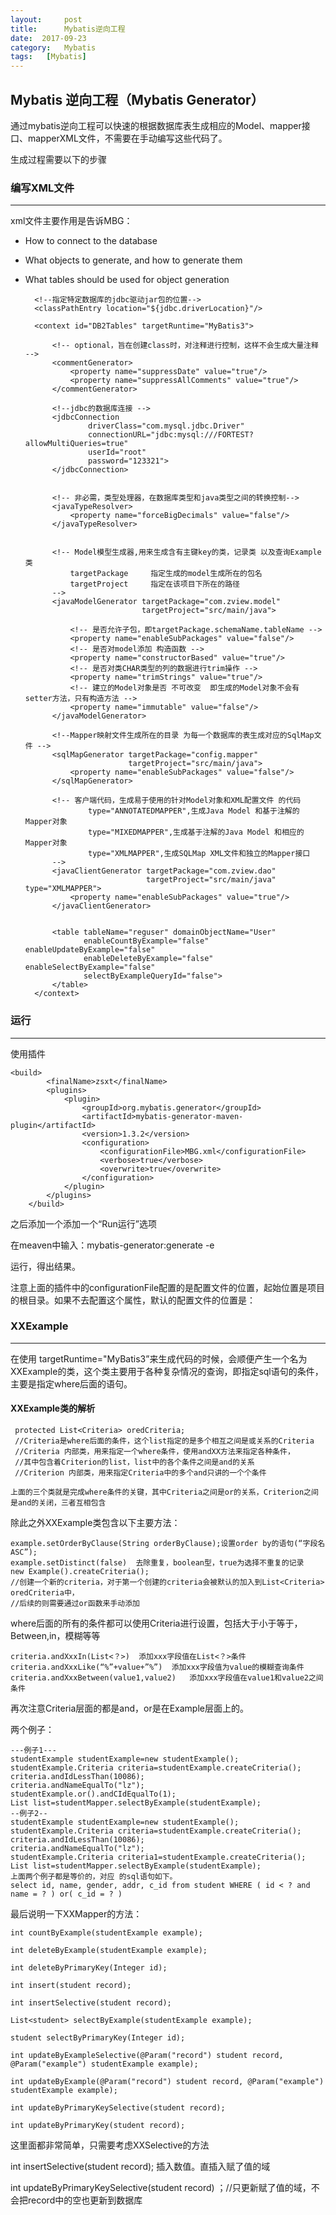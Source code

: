 ```yaml
---
layout:     post
title:      Mybatis逆向工程
date:  2017-09-23
category:   Mybatis
tags:   [Mybatis]
---
```

## Mybatis 逆向工程（Mybatis Generator）

通过mybatis逆向工程可以快速的根据数据库表生成相应的Model、mapper接口、mapperXML文件，不需要在手动编写这些代码了。

生成过程需要以下的步骤

### 编写XML文件
---

xml文件主要作用是告诉MBG：

- How to connect to the database
- What objects to generate, and how to generate them
- What tables should be used for object generation

    <?xml version="1.0" encoding="UTF-8"?>
    <!DOCTYPE generatorConfiguration
            PUBLIC "-//mybatis.org//DTD MyBatis Generator Configuration 1.0//EN"
            "http://mybatis.org/dtd/mybatis-generator-config_1_0.dtd">
    
    <generatorConfiguration>
        <!--导入属性配置-->
        <properties resource="generator.properties"></properties>
    
        <!--指定特定数据库的jdbc驱动jar包的位置-->
        <classPathEntry location="${jdbc.driverLocation}"/>
    
        <context id="DB2Tables" targetRuntime="MyBatis3">
    
            <!-- optional，旨在创建class时，对注释进行控制，这样不会生成大量注释 -->
            <commentGenerator>
                <property name="suppressDate" value="true"/>
                <property name="suppressAllComments" value="true"/>
            </commentGenerator>
    
            <!--jdbc的数据库连接 -->
            <jdbcConnection
                    driverClass="com.mysql.jdbc.Driver"
                    connectionURL="jdbc:mysql:///FORTEST?allowMultiQueries=true"
                    userId="root"
                    password="123321">
            </jdbcConnection>
    
    
            <!-- 非必需，类型处理器，在数据库类型和java类型之间的转换控制-->
            <javaTypeResolver>
                <property name="forceBigDecimals" value="false"/>
            </javaTypeResolver>
    
    
            <!-- Model模型生成器,用来生成含有主键key的类，记录类 以及查询Example类
                targetPackage     指定生成的model生成所在的包名
                targetProject     指定在该项目下所在的路径
            -->
            <javaModelGenerator targetPackage="com.zview.model"
                                targetProject="src/main/java">
    
                <!-- 是否允许子包，即targetPackage.schemaName.tableName -->
                <property name="enableSubPackages" value="false"/>
                <!-- 是否对model添加 构造函数 -->
                <property name="constructorBased" value="true"/>
                <!-- 是否对类CHAR类型的列的数据进行trim操作 -->
                <property name="trimStrings" value="true"/>
                <!-- 建立的Model对象是否 不可改变  即生成的Model对象不会有 setter方法，只有构造方法 -->
                <property name="immutable" value="false"/>
            </javaModelGenerator>
    
            <!--Mapper映射文件生成所在的目录 为每一个数据库的表生成对应的SqlMap文件 -->
            <sqlMapGenerator targetPackage="config.mapper"
                             targetProject="src/main/java">
                <property name="enableSubPackages" value="false"/>
            </sqlMapGenerator>
    
            <!-- 客户端代码，生成易于使用的针对Model对象和XML配置文件 的代码
                    type="ANNOTATEDMAPPER",生成Java Model 和基于注解的Mapper对象
                    type="MIXEDMAPPER",生成基于注解的Java Model 和相应的Mapper对象
                    type="XMLMAPPER",生成SQLMap XML文件和独立的Mapper接口
            -->
            <javaClientGenerator targetPackage="com.zview.dao"
                                 targetProject="src/main/java" type="XMLMAPPER">
                <property name="enableSubPackages" value="true"/>
            </javaClientGenerator>
    
    
            <table tableName="reguser" domainObjectName="User"
                   enableCountByExample="false" enableUpdateByExample="false"
                   enableDeleteByExample="false" enableSelectByExample="false"
                   selectByExampleQueryId="false">
            </table>
        </context>
    </generatorConfiguration>

### 运行
---

使用插件

    <build>
            <finalName>zsxt</finalName>
            <plugins>
                <plugin>
                    <groupId>org.mybatis.generator</groupId>
                    <artifactId>mybatis-generator-maven-plugin</artifactId>
                    <version>1.3.2</version>
                    <configuration>
                        <configurationFile>MBG.xml</configurationFile>
                        <verbose>true</verbose>
                        <overwrite>true</overwrite>
                    </configuration>
                </plugin>
            </plugins>
        </build>

之后添加一个添加一个“Run运行”选项

在meaven中输入：mybatis-generator:generate -e

运行，得出结果。

注意上面的插件中的configurationFile配置的是配置文件的位置，起始位置是项目的根目录。如果不去配置这个属性，默认的配置文件的位置是：





### XXExample
---

在使用 targetRuntime="MyBatis3”来生成代码的时候，会顺便产生一个名为XXExample的类，这个类主要用于各种复杂情况的查询，即指定sql语句的条件，主要是指定where后面的语句。

#### XXExample类的解析

     protected List<Criteria> oredCriteria;  
     //Criteria是where后面的条件，这个list指定的是多个相互之间是或关系的Criteria
     //Criteria 内部类，用来指定一个where条件，使用andXX方法来指定各种条件，
     //其中包含着Criterion的list，list中的各个条件之间是and的关系
     //Criterion 内部类，用来指定Criteria中的多个and只讲的一个个条件
    
    上面的三个类就是完成where条件的关键，其中Criteria之间是or的关系，Criterion之间是and的关闭，三者互相包含

除此之外XXExample类包含以下主要方法：

    example.setOrderByClause(String orderByClause);设置order by的语句(“字段名 ASC”);
    example.setDistinct(false)	去除重复，boolean型，true为选择不重复的记录
    new Example().createCriteria(); 
    //创建一个新的criteria，对于第一个创建的criteria会被默认的加入到List<Criteria> oredCriteria中，
    //后续的则需要通过or函数来手动添加

where后面的所有的条件都可以使用Criteria进行设置，包括大于小于等于，Between,in，模糊等等

    criteria.andXxxIn(List<？>)	添加xxx字段值在List<？>条件
    criteria.andXxxLike(“%”+value+”%”)	添加xxx字段值为value的模糊查询条件
    criteria.andXxxBetween(value1,value2)	添加xxx字段值在value1和value2之间条件

再次注意Criteria层面的都是and，or是在Example层面上的。

两个例子：

    ---例子1---
    studentExample studentExample=new studentExample();
    studentExample.Criteria criteria=studentExample.createCriteria();
    criteria.andIdLessThan(10086);
    criteria.andNameEqualTo("lz");
    studentExample.or().andCIdEqualTo(1);
    List list=studentMapper.selectByExample(studentExample);
    --例子2--
    studentExample studentExample=new studentExample();
    studentExample.Criteria criteria=studentExample.createCriteria();
    criteria.andIdLessThan(10086);
    criteria.andNameEqualTo("lz");
    studentExample.Criteria criteria1=studentExample.createCriteria();
    List list=studentMapper.selectByExample(studentExample);
    上面两个例子都是等价的，对应 的sql语句如下。
    select id, name, gender, addr, c_id from student WHERE ( id < ? and name = ? ) or( c_id = ? ) 

最后说明一下XXMapper的方法：

    int countByExample(studentExample example);
    
    int deleteByExample(studentExample example);
    
    int deleteByPrimaryKey(Integer id);
    
    int insert(student record);
    
    int insertSelective(student record);
    
    List<student> selectByExample(studentExample example);
    
    student selectByPrimaryKey(Integer id);
    
    int updateByExampleSelective(@Param("record") student record, @Param("example") studentExample example);
    
    int updateByExample(@Param("record") student record, @Param("example") studentExample example);
    
    int updateByPrimaryKeySelective(student record);
    
    int updateByPrimaryKey(student record);

这里面都非常简单，只需要考虑XXSelective的方法

int insertSelective(student record);   插入数值。直插入赋了值的域

int updateByPrimaryKeySelective(student record) ；//只更新赋了值的域，不会把record中的空也更新到数据库
